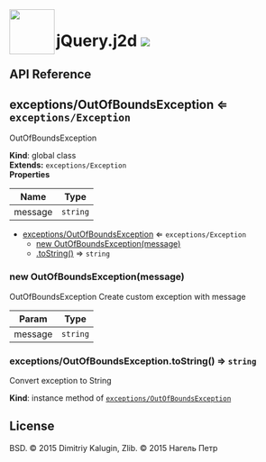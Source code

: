 <img src="https://github.com/fsggs/jquery.j2d/blob/0.2.0-dev/src/img/logo.png?raw=true" align="left" width="80"/>
<h1 align="left">jQuery.j2d <a href="https://www.versioneye.com/user/projects/56afa5f63d82b9003761dfc8">
    <img src="https://www.versioneye.com/user/projects/56afa5f63d82b9003761dfc8/badge.svg?style=flat"/></a></h1>


## API Reference

<a name="exceptions/OutOfBoundsException"></a>

## exceptions/OutOfBoundsException ⇐ <code>exceptions/Exception</code>
OutOfBoundsException

**Kind**: global class  
**Extends:** <code>exceptions/Exception</code>  
**Properties**

| Name | Type |
| --- | --- |
| message | <code>string</code> | 


* [exceptions/OutOfBoundsException](#exceptions/OutOfBoundsException) ⇐ <code>exceptions/Exception</code>
    * [new OutOfBoundsException(message)](#new_exceptions/OutOfBoundsException_new)
    * [.toString()](#exceptions/OutOfBoundsException+toString) ⇒ <code>string</code>

<a name="new_exceptions/OutOfBoundsException_new"></a>

### new OutOfBoundsException(message)
OutOfBoundsExceptionCreate custom exception with message


| Param | Type |
| --- | --- |
| message | <code>string</code> | 

<a name="exceptions/OutOfBoundsException+toString"></a>

### exceptions/OutOfBoundsException.toString() ⇒ <code>string</code>
Convert exception to String

**Kind**: instance method of <code>[exceptions/OutOfBoundsException](#exceptions/OutOfBoundsException)</code>  

## License

BSD. © 2015 Dimitriy Kalugin, Zlib. © 2015 Нагель Петр

